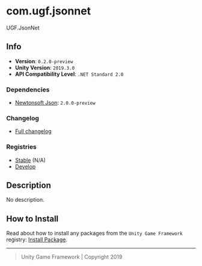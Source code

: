# com.ugf.jsonnet

UGF.JsonNet

## Info

- **Version**: `0.2.0-preview`
- **Unity Version**: `2019.3.0`
- **API Compatibility Level**: `.NET Standard 2.0`

### Dependencies

- [Newtonsoft Json](https://bintray.com/unity/unity/com.unity.nuget.newtonsoft-json): `2.0.0-preview`

### Changelog

- [Full changelog][1]

### Registries

- [Stable][2] (N/A)
- [Develop][3]

## Description

No description.

## How to Install

Read about how to install any packages from the `Unity Game Framework` registry: [Install Package][4].

---
> Unity Game Framework | Copyright 2019

[1]: changelog.md
[2]: https://bintray.com/unity-game-framework/stable/com.ugf.jsonnet
[3]: https://bintray.com/unity-game-framework/dev/com.ugf.jsonnet
[4]: https://github.com/unity-game-framework/ugf-documentation/wiki/Install-Package
